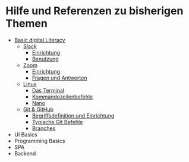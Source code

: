 # Hilfe und Referenzen zu bisherigen Themen

* [Basic digital Literacy](https://github.com/D02-1/help-and-reference/tree/main/1_bdl/)
    * [Slack](https://github.com/D02-1/help-and-reference/tree/main/1_bdl/1_slack)
        * [Einrichtung](https://github.com/D02-1/help-and-reference/blob/main/1_bdl/1_slack/setup.md)
        * [Benutzung](https://github.com/D02-1/help-and-reference/blob/main/1_bdl/1_slack/usage.md)
    * [Zoom](https://github.com/D02-1/help-and-reference/blob/main/1_bdl/2_zoom)
        * [Einrichtung](https://github.com/D02-1/help-and-reference/blob/main/1_bdl/2_zoom/setup.md)
        * [Fragen und Antworten](https://github.com/D02-1/help-and-reference/blob/main/1_bdl/2_zoom/questions.md)
    * [Linux](https://github.com/D02-1/help-and-reference/blob/main/1_bdl/3_linux)
        * [Das Terminal](https://github.com/D02-1/help-and-reference/blob/main/1_bdl/3_linux/terminal.md)
        * [Kommandozeilenbefehle](https://github.com/D02-1/help-and-reference/blob/main/1_bdl/3_linux/shell.md)
        * [Nano](https://github.com/D02-1/help-and-reference/blob/main/1_bdl/3_linux/nano.md)
    * [Git & GitHub](https://github.com/D02-1/help-and-reference/blob/main/1_bdl/4_git)
        * [Begriffsdefinition und Einrichtung](https://github.com/D02-1/help-and-reference/tree/main/1_bdl/4_git/setup.md)
        * [Typische Git Befehle](https://github.com/D02-1/help-and-reference/tree/main/1_bdl/4_git/commands.md)
        * [Branches](https://github.com/D02-1/help-and-reference/blob/main/1_bdl/4_git/branches.md)
* UI Basics
* Programming Basics
* SPA
* Backend

